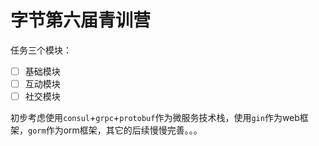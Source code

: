 # 字节第六届青训营

任务三个模块：

- [ ] 基础模块
- [ ] 互动模块
- [ ] 社交模块

初步考虑使用`consul`+`grpc`+`protobuf`作为微服务技术栈，使用`gin`作为web框架，`gorm`作为orm框架，其它的后续慢慢完善。。。
